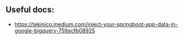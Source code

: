 ## Useful docs:
* https://tekinico.medium.com/inject-your-springboot-app-data-in-google-bigquery-759acfb08925